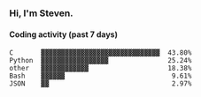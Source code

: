 ### Hi, I'm Steven.

#### Coding activity (past 7 days)
```
C       ▓▓▓▓▓▓▓▓▓▓▓▓▓▓▓▓▓▓▓▓▓▓▓▓▓▓▓▓▓▓  43.80%
Python  ▓▓▓▓▓▓▓▓▓▓▓▓▓▓▓▓▓               25.24%
other   ▓▓▓▓▓▓▓▓▓▓▓▓                    18.38%
Bash    ▓▓▓▓▓▓                           9.61%
JSON    ▓▓                               2.97%
```
